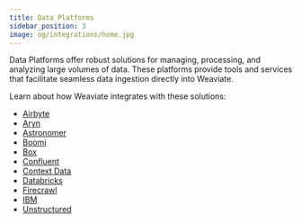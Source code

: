 ```yaml
---
title: Data Platforms
sidebar_position: 3
image: og/integrations/home.jpg
---
```


Data Platforms offer robust solutions for managing, processing, and analyzing large volumes of data. These platforms provide tools and services that facilitate seamless data ingestion directly into Weaviate. 

Learn about how Weaviate integrates with these solutions:
* [Airbyte](/docs/integrations/data-platforms/airbyte/)
* [Aryn](/docs/integrations/data-platforms/aryn/)
* [Astronomer](/docs/integrations/data-platforms/astronomer/)
* [Boomi](/docs/integrations/data-platforms/boomi/)
* [Box](/docs/integrations/data-platforms/box/)
* [Confluent](/docs/integrations/data-platforms/confluent)
* [Context Data](/docs/integrations/data-platforms/context-data/)
* [Databricks](/docs/integrations/data-platforms/databricks/)
* [Firecrawl](/docs/integrations/data-platforms/firecrawl/)
* [IBM](/docs/integrations/data-platforms/ibm/)
* [Unstructured](/docs/integrations/data-platforms/unstructured)
